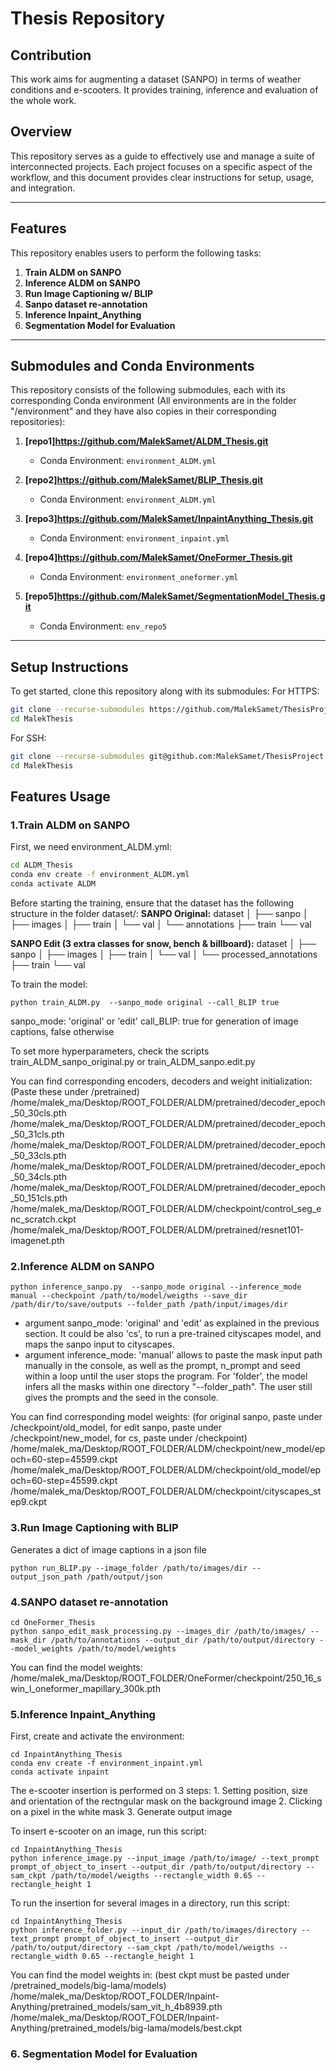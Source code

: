 # Thesis Repository 

## Contribution
This work aims for augmenting a dataset (SANPO) in terms of weather conditions and e-scooters. It provides training, inference and evaluation of the whole work.

## Overview
This repository serves as a guide to effectively use and manage a suite of interconnected projects. Each project focuses on a specific aspect of the workflow, and this document provides clear instructions for setup, usage, and integration.

---

## Features
This repository enables users to perform the following tasks:
1. **Train ALDM on SANPO**
2. **Inference ALDM on SANPO**
3. **Run Image Captioning w/ BLIP**
4. **Sanpo dataset re-annotation**
5. **Inference Inpaint_Anything**
6. **Segmentation Model for Evaluation**

---

## Submodules and Conda Environments
This repository consists of the following submodules, each with its corresponding Conda environment (All environments are in the folder "/environment" and they have also copies in their corresponding repositories):

1. **[repo1]https://github.com/MalekSamet/ALDM_Thesis.git** 
   - Conda Environment: `environment_ALDM.yml`

2. **[repo2]https://github.com/MalekSamet/BLIP_Thesis.git** 
   - Conda Environment: `environment_ALDM.yml`

3. **[repo3]https://github.com/MalekSamet/InpaintAnything_Thesis.git** 
   - Conda Environment: `environment_inpaint.yml`

4. **[repo4]https://github.com/MalekSamet/OneFormer_Thesis.git** 
   - Conda Environment: `environment_oneformer.yml`

5. **[repo5]https://github.com/MalekSamet/SegmentationModel_Thesis.git** 
   - Conda Environment: `env_repo5`

---

## Setup Instructions
To get started, clone this repository along with its submodules:
For HTTPS:

```bash
git clone --recurse-submodules https://github.com/MalekSamet/ThesisProject.git
cd MalekThesis
```
For SSH:

```bash
git clone --recurse-submodules git@github.com:MalekSamet/ThesisProject.git
cd MalekThesis
```

## Features Usage
### 1.Train ALDM on SANPO

First, we need environment_ALDM.yml:
```bash
cd ALDM_Thesis
conda env create -f environment_ALDM.yml
conda activate ALDM
```
Before starting the training, ensure that the dataset has the following structure in the folder dataset/:
**SANPO Original:**
dataset │ ├── sanpo │ ├── images │ ├── train │ └── val │ └── annotations ├── train └── val

**SANPO Edit (3 extra classes for snow, bench & billboard):**
dataset │ ├── sanpo │ ├── images │ ├── train │ └── val │ └── processed_annotations ├── train └── val

To train the model:
```cd ADLM_Laajim
python train_ALDM.py  --sanpo_mode original --call_BLIP true
```
sanpo_mode: 'original' or 'edit'
call_BLIP: true for generation of image captions, false otherwise

To set more hyperparameters, check the scripts train_ALDM_sanpo_original.py or train_ALDM_sanpo.edit.py

You can find corresponding encoders, decoders and weight initialization: (Paste these under /pretrained) 
	/home/malek_ma/Desktop/ROOT_FOLDER/ALDM/pretrained/decoder_epoch_50_30cls.pth
	/home/malek_ma/Desktop/ROOT_FOLDER/ALDM/pretrained/decoder_epoch_50_31cls.pth
	/home/malek_ma/Desktop/ROOT_FOLDER/ALDM/pretrained/decoder_epoch_50_33cls.pth
	/home/malek_ma/Desktop/ROOT_FOLDER/ALDM/pretrained/decoder_epoch_50_34cls.pth
	/home/malek_ma/Desktop/ROOT_FOLDER/ALDM/pretrained/decoder_epoch_50_151cls.pth
	/home/malek_ma/Desktop/ROOT_FOLDER/ALDM/checkpoint/control_seg_enc_scratch.ckpt
	/home/malek_ma/Desktop/ROOT_FOLDER/ALDM/pretrained/resnet101-imagenet.pth

### 2.Inference ALDM on SANPO
```cd ALDM_Thesis
python inference_sanpo.py  --sanpo_mode original --inference_mode manual --checkpoint /path/to/model/weigths --save_dir /path/dir/to/save/outputs --folder_path /path/input/images/dir
```
- argument sanpo_mode: 'original' and 'edit' as explained in the previous section. It could be also 'cs', to run a pre-trained cityscapes model, and maps the sanpo input to cityscapes.
- argument inference_mode: 'manual' allows to paste the mask input path manually in the console, as well as the prompt, n_prompt and seed within a loop until the user stops the program. For 'folder', the model infers all the masks within one directory "--folder_path". The user still gives the prompts and the seed in the console.

You can find corresponding model weights: (for original sanpo, paste under /checkpoint/old_model, for edit sanpo, paste under /checkpoint/new_model, for cs, paste under /checkpoint)
	/home/malek_ma/Desktop/ROOT_FOLDER/ALDM/checkpoint/new_model/epoch=60-step=45599.ckpt
	/home/malek_ma/Desktop/ROOT_FOLDER/ALDM/checkpoint/old_model/epoch=60-step=45599.ckpt
	/home/malek_ma/Desktop/ROOT_FOLDER/ALDM/checkpoint/cityscapes_step9.ckpt


### 3.Run Image Captioning with BLIP
Generates a dict of image captions in a json file
```cd BLIP_Thesis
python run_BLIP.py --image_folder /path/to/images/dir --output_json_path /path/output/json
```
### 4.SANPO dataset re-annotation
```
cd OneFormer_Thesis
python sanpo_edit_mask_processing.py --images_dir /path/to/images/ --mask_dir /path/to/annotations --output_dir /path/to/output/directory --model_weights /path/to/model/weights
```

You can find the model weights:
	/home/malek_ma/Desktop/ROOT_FOLDER/OneFormer/checkpoint/250_16_swin_l_oneformer_mapillary_300k.pth
### 5.Inference Inpaint_Anything
First, create and activate the environment:
```
cd InpaintAnything_Thesis
conda env create -f environment_inpaint.yml
conda activate inpaint
```
The e-scooter insertion is performed on 3 steps:
	1. Setting position, size and orientation of the rectngular mask on the background image
	2. Clicking on a pixel in the white mask
	3. Generate output image

To insert e-scooter on an image, run this script:
```
cd InpaintAnything_Thesis
python inference_image.py --input_image /path/to/image/ --text_prompt prompt_of_object_to_insert --output_dir /path/to/output/directory --sam_ckpt /path/to/model/weigths --rectangle_width 0.65 --rectangle_height 1
```
To run the insertion for several images in a directory, run this script:
```
cd InpaintAnything_Thesis
python inference_folder.py --input_dir /path/to/images/directory --text_prompt prompt_of_object_to_insert --output_dir /path/to/output/directory --sam_ckpt /path/to/model/weigths --rectangle_width 0.65 --rectangle_height 1
```
You can find the model weights in: (best ckpt must be pasted under /pretrained_models/big-lama/models)
	/home/malek_ma/Desktop/ROOT_FOLDER/Inpaint-Anything/pretrained_models/sam_vit_h_4b8939.pth
	/home/malek_ma/Desktop/ROOT_FOLDER/Inpaint-Anything/pretrained_models/big-lama/models/best.ckpt
	
	
### 6. Segmentation Model for Evaluation
	
